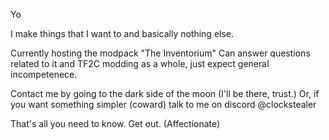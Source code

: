 Yo

I make things that I want to and basically nothing else.

Currently hosting the modpack "The Inventorium"
Can answer questions related to it and TF2C modding as a whole, just expect general incompetenece.

Contact me by going to the dark side of the moon (I'll be there, trust.)
Or, if you want something simpler (coward) talk to me on discord @clockstealer

That's all you need to know. Get out. (Affectionate)
